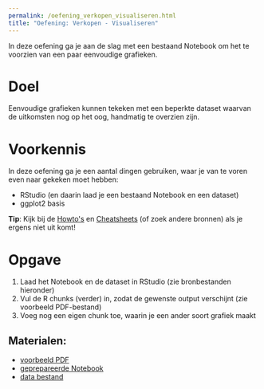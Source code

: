```yaml
---
permalink: /oefening_verkopen_visualiseren.html
title: "Oefening: Verkopen - Visualiseren"
---
```


In deze oefening ga je aan de slag met een bestaand Notebook om het te voorzien van een paar eenvoudige grafieken.

# Doel
Eenvoudige grafieken kunnen tekeken met een beperkte dataset waarvan de uitkomsten nog op het oog, handmatig te overzien zijn.

# Voorkennis
In deze oefening ga je een aantal dingen gebruiken, waar je van te voren even naar gekeken moet hebben:
- RStudio (en daarin laad je een bestaand Notebook en een dataset)
- ggplot2 basis

**Tip**: Kijk bij de [Howto's](index_howtos) en [Cheatsheets](index_cheetsheets) (of zoek andere bronnen) als je ergens niet uit komt!

# Opgave
1. Laad het Notebook en de dataset in RStudio (zie bronbestanden hieronder)
2. Vul de R chunks (verder) in, zodat de gewenste output verschijnt (zie voorbeeld PDF-bestand)
3. Voeg nog een eigen chunk toe, waarin je een ander soort grafiek maakt

## Materialen:
- [voorbeeld PDF](/assets/file/Oefening_Verkopen_Visualiseren.pdf)
- [geprepareerde Notebook](assets/file/Oefening_Verkopen_Visualiseren.Rmd)
- [data bestand](/assets/file/dataset_verkopen.xlsx)